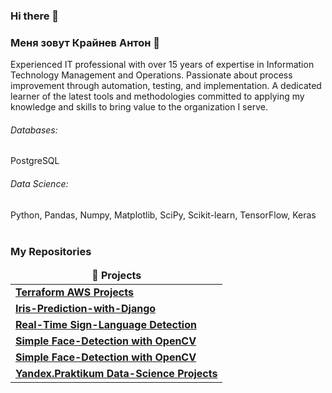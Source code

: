 ### Hi there 👋

### Меня зовут Крайнев Антон :raising_hand: 

Experienced IT professional with over 15 years of expertise in Information Technology Management and Operations. Passionate about process improvement through automation, testing, and implementation. A dedicated learner of the latest tools and methodologies committed to applying my knowledge and skills to bring value to the organization I serve.


###### Databases: 
PostgreSQL

###### Data Science: 
Python, Pandas, Numpy, Matplotlib, SciPy, Scikit-learn, TensorFlow, Keras
<br><br>
<h3>My Repositories</h3>

<table width=100%>
  <thead align="center">
    <tr border: none;>
      <td><b>🎁 Projects</b></td>
    </tr>
  </thead>
  <tbody>

<tr>
      <td><a href="https://github.com/Feral1337/Toxic_comment_bert"><b>Terraform AWS Projects</b></a></td>
</tr>    
<tr>
      <td><a href="https://github.com/Feral1337/Telecom"><b>Iris-Prediction-with-Django</b></a></td>
</tr>
<tr>
      <td><a href="https://github.com/Feral1337/Taxi_pyspark_dt_gbtr"><b>Real-Time Sign-Language Detection</b></a></td>
</tr>
<tr>
      <td><a href="https://github.com/Feral1337/alfabank_campus_challenge"><b>Simple Face-Detection with OpenCV</b></a></td>
</tr>	
<tr>
      <td><a href="https://github.com/Feral1337/predicting_cost"><b>Simple Face-Detection with OpenCV</b></a></td>
</tr>	
    <tr>
      <td><a href="https://github.com/Feral1337/best_platform"><b>Yandex.Praktikum Data-Science Projects</b></a></td>
    </tr>
  </tbody>
</table>

